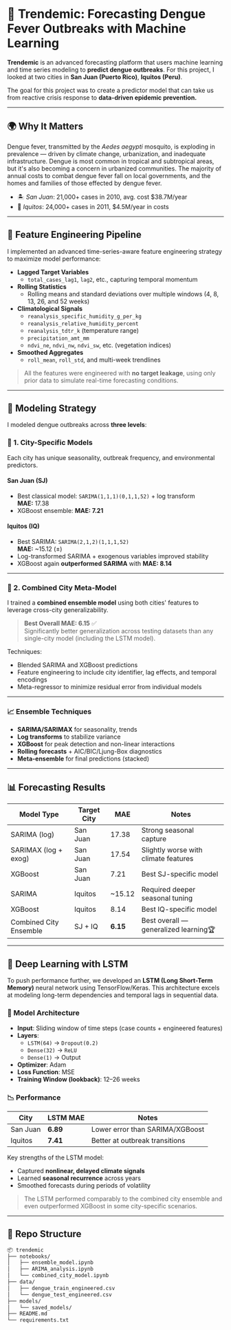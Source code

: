 # 🦟 Trendemic: Forecasting Dengue Fever Outbreaks with Machine Learning

**Trendemic** is an advanced forecasting platform that users machine learning and time series modeling to **predict dengue outbreaks**. For this project, I looked at two cities in **San Juan (Puerto Rico)**, **Iquitos (Peru)**.

The goal for this project was to create a predictor model that can take us from reactive crisis response to **data-driven epidemic prevention.**

---

## 🌍 Why It Matters

Dengue fever, transmitted by the *Aedes aegypti* mosquito, is exploding in prevalence — driven by climate change, urbanization, and inadequate infrastructure. Dengue is most common in tropical and subtropical areas, but it's also becoming a concern in urbanized communities. The majority of annual costs to combat dengue fever fall on local governments, and the homes and families of those effected by dengue fever.

- 🏝️ *San Juan*: 21,000+ cases in 2010, avg. cost $38.7M/year
- 🌴 *Iquitos*: 24,000+ cases in 2011, $4.5M/year in costs

---

## 🔧 Feature Engineering Pipeline

I implemented an advanced time-series-aware feature engineering strategy to maximize model performance:

- **Lagged Target Variables**
  - `total_cases_lag1`, `lag2`, etc., capturing temporal momentum
- **Rolling Statistics**
  - Rolling means and standard deviations over multiple windows (4, 8, 13, 26, and 52 weeks)
- **Climatological Signals**
  - `reanalysis_specific_humidity_g_per_kg`
  - `reanalysis_relative_humidity_percent`
  - `reanalysis_tdtr_k` (temperature range)
  - `precipitation_amt_mm`
  - `ndvi_ne`, `ndvi_nw`, `ndvi_sw`, etc. (vegetation indices)
- **Smoothed Aggregates**
  - `roll_mean`, `roll_std`, and multi-week trendlines

> All the features were engineered with **no target leakage**, using only prior data to simulate real-time forecasting conditions.

---

## 🧠 Modeling Strategy

I modeled dengue outbreaks across **three levels**:

### 🧩 1. City-Specific Models

Each city has unique seasonality, outbreak frequency, and environmental predictors.

#### **San Juan (SJ)**
- Best classical model: `SARIMA(1,1,1)(0,1,1,52)` + log transform  
  **MAE:** 17.38  
- XGBoost ensemble: **MAE: 7.21**

#### **Iquitos (IQ)**
- Best SARIMA: `SARIMA(2,1,2)(1,1,1,52)`  
  **MAE:** ~15.12 (±)  
- Log-transformed SARIMA + exogenous variables improved stability  
- XGBoost again **outperformed SARIMA** with **MAE: 8.14**

---

### 🧬 2. Combined City Meta-Model

I trained a **combined ensemble model** using both cities' features to leverage cross-city generalizability.

> **Best Overall MAE: 6.15** ✅  
> Significantly better generalization across testing datasets than any single-city model (including the LSTM model).

Techniques:
- Blended SARIMA and XGBoost predictions
- Feature engineering to include city identifier, lag effects, and temporal encodings
- Meta-regressor to minimize residual error from individual models

---

### 📈 Ensemble Techniques

- **SARIMA/SARIMAX** for seasonality, trends
- **Log transforms** to stabilize variance
- **XGBoost** for peak detection and non-linear interactions
- **Rolling forecasts** + AIC/BIC/Ljung-Box diagnostics
- **Meta-ensemble** for final predictions (stacked)

---

## 📊 Forecasting Results

| Model Type                   | Target City     | MAE    | Notes                                      |
|-----------------------------|------------------|--------|--------------------------------------------|
| SARIMA (log)                | San Juan         | 17.38  | Strong seasonal capture                    |
| SARIMAX (log + exog)        | San Juan         | 17.54  | Slightly worse with climate features       |
| XGBoost                     | San Juan         | 7.21   | Best SJ-specific model                     |
| SARIMA                      | Iquitos          | ~15.12 | Required deeper seasonal tuning            |
| XGBoost                     | Iquitos          | 8.14   | Best IQ-specific model                     |
| Combined City Ensemble      | SJ + IQ          |**6.15**| Best overall — generalized learning🏆      |

---

## 🤖 Deep Learning with LSTM

To push performance further, we developed an **LSTM (Long Short-Term Memory)** neural network using TensorFlow/Keras. This architecture excels at modeling long-term dependencies and temporal lags in sequential data.

### 🧱 Model Architecture
- **Input**: Sliding window of time steps (case counts + engineered features)
- **Layers**:
  - `LSTM(64)` → `Dropout(0.2)`
  - `Dense(32)` → `ReLU`
  - `Dense(1)` → Output
- **Optimizer**: Adam
- **Loss Function**: MSE
- **Training Window (lookback)**: 12–26 weeks

### 📉 Performance

| City     | LSTM MAE | Notes |
|----------|----------|-------|
| San Juan | **6.89** | Lower error than SARIMA/XGBoost |
| Iquitos  | **7.41** | Better at outbreak transitions  |

Key strengths of the LSTM model:
- Captured **nonlinear, delayed climate signals**
- Learned **seasonal recurrence** across years
- Smoothed forecasts during periods of volatility

> The LSTM performed comparably to the combined city ensemble and even outperformed XGBoost in some city-specific scenarios.

---

## 📁 Repo Structure

```bash
📦 trendemic
├── notebooks/
│   ├── ensemble_model.ipynb
│   ├── ARIMA_analysis.ipynb
│   └── combined_city_model.ipynb
├── data/
│   ├── dengue_train_engineered.csv
│   └── dengue_test_engineered.csv
├── models/
│   └── saved_models/
├── README.md
└── requirements.txt

